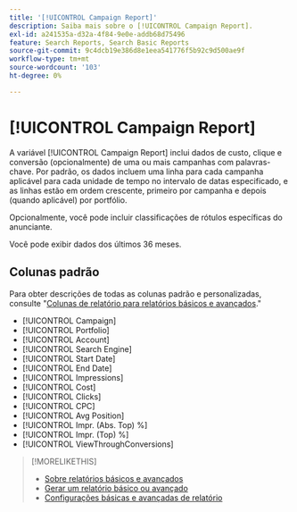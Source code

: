```yaml
---
title: '[!UICONTROL Campaign Report]'
description: Saiba mais sobre o [!UICONTROL Campaign Report].
exl-id: a241535a-d32a-4f84-9e0e-addb68d75496
feature: Search Reports, Search Basic Reports
source-git-commit: 9c4dcb19e386d8e1eea541776f5b92c9d500ae9f
workflow-type: tm+mt
source-wordcount: '103'
ht-degree: 0%

---
```


# [!UICONTROL Campaign Report]

A variável [!UICONTROL Campaign Report] inclui dados de custo, clique e conversão (opcionalmente) de uma ou mais campanhas com palavras-chave. Por padrão, os dados incluem uma linha para cada campanha aplicável para cada unidade de tempo no intervalo de datas especificado, e as linhas estão em ordem crescente, primeiro por campanha e depois (quando aplicável) por portfólio.

Opcionalmente, você pode incluir classificações de rótulos específicas do anunciante.

Você pode exibir dados dos últimos 36 meses.

## Colunas padrão

Para obter descrições de todas as colunas padrão e personalizadas, consulte &quot;[Colunas de relatório para relatórios básicos e avançados](basic-advanced-report-columns.md).&quot;

* [!UICONTROL Campaign]
* [!UICONTROL Portfolio]
* [!UICONTROL Account]
* [!UICONTROL Search Engine]
* [!UICONTROL Start Date]
* [!UICONTROL End Date]
* [!UICONTROL Impressions]
* [!UICONTROL Cost]
* [!UICONTROL Clicks]
* [!UICONTROL CPC]
* [!UICONTROL Avg Position]
* [!UICONTROL Impr. (Abs. Top) %]
* [!UICONTROL Impr. (Top) %]
* [!UICONTROL ViewThroughConversions]

>[!MORELIKETHIS]
>
>* [Sobre relatórios básicos e avançados](basic-advanced-report-about.md)
>* [Gerar um relatório básico ou avançado](basic-advanced-report-generate.md)
>* [Configurações básicas e avançadas de relatório](basic-advanced-report-settings.md)

